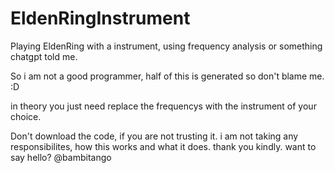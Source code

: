 # EldenRingInstrument
Playing EldenRing with a instrument, using frequency analysis or something chatgpt told me.

So i am not a good programmer, half of this is generated so don't blame me. :D

in theory you just need replace the frequencys with the instrument of your choice.

Don't download the code, if you are not trusting it. i am not taking any responsibilites, how this works and what it does.
thank you kindly.
want to say hello? @bambitango
